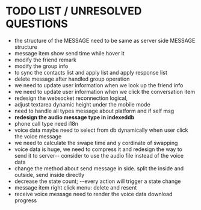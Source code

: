 # TODO LIST / UNRESOLVED QUESTIONS

- the structure of the MESSAGE need to be same as server side MESSAGE structure
- message item show send time while hover it
- modify the friend remark
- modify the group info
- to sync the contacts list and apply list and apply response list
- delete message after handled group operation
- we need to update user information when we look up the friend info
- we need to update user information when we click the conversation item
- redesign the websocket reconnection logical,
- adjust textarea dynamic height under the mobile mode
- need to handle all types message about platform and if self msg
- **redesign the audio message type in indexeddb**
- phone call type need i18n
- voice data maybe need to select from db dynamically when user click the voice message
- we need to calculate the swape time and y cordinate of swapping
- voice data is huge, we need to compress it and redesign the way to send it to server-- consider to use the audio file instead of the voice data
- change the method about send message in side. split the inside and outside, send inside directly
- decrease the state count; --every action will trigger a state change
- message item right click menu: delete and resent
- receive voice message need to render the voice data download progress

